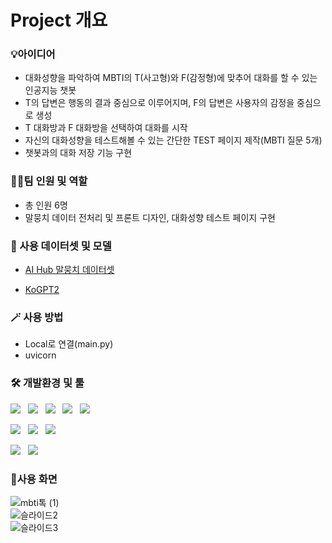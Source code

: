 
<h1>Project 개요</h1>

<h3> 💡아이디어 </h3>

* 대화성향을 파악하여 MBTI의 T(사고형)와 F(감정형)에 맞추어 대화를 할 수 있는 인공지능 챗봇
* T의 답변은 행동의 결과 중심으로 이루어지며, F의 답변은 사용자의 감정을 중심으로 생성
* T 대화방과 F 대화방을 선택하여 대화를 시작
* 자신의 대화성향을 테스트해볼 수 있는 간단한 TEST 페이지 제작(MBTI 질문 5개)
* 챗봇과의 대화 저장 기능 구현



  
<h3> 👩‍💻팀 인원 및 역할 </h3>

* 총 인원 6명
* 말뭉치 데이터 전처리 및 프론트 디자인, 대화성향 테스트 페이지 구현
 
<h3>📌 사용 데이터셋 및 모델</h3>

* [AI Hub 말뭉치 데이터셋](https://www.aihub.or.kr/aihubdata/data/view.do?currMenu=115&topMenu=100&aihubDataSe=realm&dataSetSn=543)
  
* [KoGPT2](https://github.com/SKT-AI/KoGPT2) 


<h3>🪄 사용 방법</h3>

* Local로 연결(main.py)
* uvicorn

<h3> 🛠️ 개발환경 및 툴 </h3>
<p>
  <img src="https://img.shields.io/badge/PyTorch-EE4C2C?style=flat&logo=pytorch&logoColor=white"/>&nbsp;&nbsp;
  <img src="https://img.shields.io/badge/HTML5-E34F26?style=flat&logo=html5&logoColor=white"/>&nbsp;&nbsp;
  <img src="https://img.shields.io/badge/CSS3-1572B6?style=flat&logo=css3&logoColor=white"/>&nbsp;&nbsp;
  <img src="https://img.shields.io/badge/JavaScript-gray?style=flat&logo=JavaScript&logoColor=F7DF1E"/>&nbsp;&nbsp;
  <img src="https://img.shields.io/badge/FastAPI-009688?style=flat&logo=fastapi&logoColor=4479A1"/>&nbsp;&nbsp;
</p>

<p>
  <img src="https://img.shields.io/badge/pyCharm-000000?style=flat&logo=pycharm&logoColor=white"/>&nbsp;&nbsp;
  <img src="https://img.shields.io/badge/jupyter-F37626?style=flat&logo=jupyter&logoColor=white"/>&nbsp;&nbsp;
  <img src="https://img.shields.io/badge/VScode-007ACC?style=flat&logo=visualstudiocode&logoColor=white"/>&nbsp;&nbsp;

  <img src="https://img.shields.io/badge/Slack-4A154B?style=flat&logo=Slack&logoColor=white"/>&nbsp;&nbsp;
  <img src="https://img.shields.io/badge/Discord-5865F2?style=flat&logo=Discord&logoColor=white"/>
  
</p>



<h3>📲사용 화면</h3>

![mbti톡 (1)](https://github.com/KoYesung/Project2_MBTI-Talk/assets/131944189/242ec27c-5bb5-452d-875e-945a7862537e)
<br>
![슬라이드2](https://github.com/KoYesung/Project2_MBTI-Talk/assets/131944189/b2140ba1-c592-4193-bc40-90097173777d)
<br>
![슬라이드3](https://github.com/KoYesung/Project2_MBTI-Talk/assets/131944189/5f934126-5526-4dfe-bd94-6b931d26b900)


